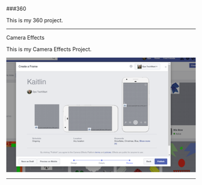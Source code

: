 ###360

This is my 360 project.

<script src="//360.vizor.io/scripts/embed.js" data-vizorurl="https://360.vizor.io/embed/v/4by" ></script>

***

Camera Effects

This is my Camera Effects Project.

![picture_title](https://github.com/kaitlinbland/kaitlinbland.github.io/blob/master/kaitlin.PNG?raw=true "Optional Title")


***
